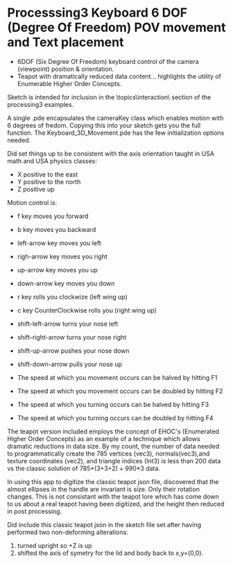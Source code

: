 # Processsing3 Keyboard 6 DOF (Degree Of Freedom) POV movement and Text placement


+ 6DOF (Six Degree Of Freedom) keyboard control of the camera (viewpoint) position & orientation.  
+ Teapot with dramatically reduced data content... highlights the utility of Enumerable Higher Order Concepts.

Sketch is intended for inclusion in the \topics\interaction\  section of the processing3 examples.

A single .pde encapsulates the cameraKey class which enables motion with 6 degrees of fredom.   Copying this into your sketch gets you the full function.   The Keyboard_3D_Movement.pde has the few initialization options needed.

Did set things up to be consistent with the axis orientation taught in USA math and USA physics classes:
+    X positive to the east
+    Y positive to the north
+    Z positive up
     
     
Motion control is:
+   f          key moves you forward
+   b          key moves you backward
+   left-arrow key moves you left
+   righ-arrow key moves you right
+   up-arrow   key moves you up 
+   down-arrow key moves you down

+   r key rolls you clockwize (left wing up)
+   c key CounterClockwise rolls you (right wing up)
+   shift-left-arrow  turns  your nose left  
+   shift-right-arrow turns  your nose right
+   shift-up-arrow    pushes your nose down 
+   shift-down-arrow  pulls  your nose up  
   
+   The speed at which you movement occurs can be halved  by hitting F1
+   The speed at which you movement occurs can be doubled by hitting F2
   
+   The speed at which you turning occurs can be halved  by hitting F3
+   The speed at which you turning occurs can be doubled by hitting F4
   
The teapot version included employs the concept of EHOC's (Enumerated Higher Order Concepts) as an example of a technique which allows dramatic reductions in data size.   By my count, the number of data needed to programmatically create the 785 vertices (vec3), normals(vec3),and texture coordinates (vec2), and triangle indices (Int3) is less than 200 data vs the classic solution of 785*(3+3+2) + 990*3 data. 

  In using this app to digitize the classic teapot json file, discovered that the almost ellipses in the handle are invariant is size.  Only their rotation changes.   This is not consistant with the teapot lore which has come down to us about a real teapot having been digitized, and the height then reduced in post processing. 

  Did include this classic teapot json in the sketch file set after having performed two non-deforming alterations: 
1) turned upright so +Z is up
2) shifted the axis of symetry for the lid and body back to x,y=(0,0).
